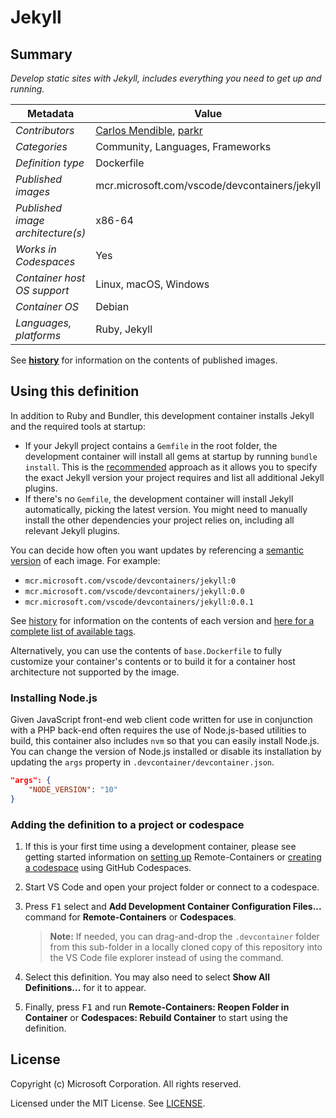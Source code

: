 # Jekyll

## Summary

*Develop static sites with Jekyll, includes everything you need to get up and running.*

| Metadata | Value |  
|----------|-------|
| *Contributors* | [Carlos Mendible](https://github.com/cmendible), [parkr](https://github.com/parkr) |
| *Categories* | Community, Languages, Frameworks |
| *Definition type* | Dockerfile |
| *Published images* | mcr.microsoft.com/vscode/devcontainers/jekyll |
| *Published image architecture(s)* | x86-64 |
| *Works in Codespaces* | Yes |
| *Container host OS support* | Linux, macOS, Windows |
| *Container OS* | Debian |
| *Languages, platforms* | Ruby, Jekyll |

See **[history](history)** for information on the contents of published images.

## Using this definition

In addition to Ruby and Bundler, this development container installs Jekyll and the required tools at startup:

- If your Jekyll project contains a `Gemfile` in the root folder, the development container will install all gems at startup by running `bundle install`. This is the [recommended](https://jekyllrb.com/docs/step-by-step/10-deployment/#gemfile) approach as it allows you to specify the exact Jekyll version your project requires and list all additional Jekyll plugins.
- If there's no `Gemfile`, the development container will install Jekyll automatically, picking the latest version. You might need to manually install the other dependencies your project relies on, including all relevant Jekyll plugins.

You can decide how often you want updates by referencing a [semantic version](https://semver.org/) of each image. For example:

- `mcr.microsoft.com/vscode/devcontainers/jekyll:0`
- `mcr.microsoft.com/vscode/devcontainers/jekyll:0.0`
- `mcr.microsoft.com/vscode/devcontainers/jekyll:0.0.1`

See [history](history) for information on the contents of each version and [here for a complete list of available tags](https://mcr.microsoft.com/v2/vscode/devcontainers/ruby/tags/list).

Alternatively, you can use the contents of `base.Dockerfile` to fully customize your container's contents or to build it for a container host architecture not supported by the image.

### Installing Node.js

Given JavaScript front-end web client code written for use in conjunction with a PHP back-end often requires the use of Node.js-based utilities to build, this container also includes `nvm` so that you can easily install Node.js. You can change the version of Node.js installed or disable its installation by updating the `args` property in `.devcontainer/devcontainer.json`.

```json
"args": {
    "NODE_VERSION": "10"
}
```

### Adding the definition to a project or codespace

1. If this is your first time using a development container, please see getting started information on [setting up](https://aka.ms/vscode-remote/containers/getting-started) Remote-Containers or [creating a codespace](https://aka.ms/ghcs-open-codespace) using GitHub Codespaces.

2. Start VS Code and open your project folder or connect to a codespace.

3. Press <kbd>F1</kbd> select and **Add Development Container Configuration Files...** command for **Remote-Containers** or **Codespaces**.

   > **Note:** If needed, you can drag-and-drop the `.devcontainer` folder from this sub-folder in a locally cloned copy of this repository into the VS Code file explorer instead of using the command.

4. Select this definition. You may also need to select **Show All Definitions...** for it to appear.

5. Finally, press <kbd>F1</kbd> and run **Remote-Containers: Reopen Folder in Container** or **Codespaces: Rebuild Container** to start using the definition.

## License

Copyright (c) Microsoft Corporation. All rights reserved.

Licensed under the MIT License. See [LICENSE](https://github.com/microsoft/vscode-dev-containers/blob/main/LICENSE).
